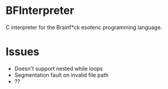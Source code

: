 # BFInterpreter
C interpreter for the Brainf*ck esoteric programming language.
# Issues
- Doesn't support nested while loops
- Segmentation fault on invalid file path
- ??

